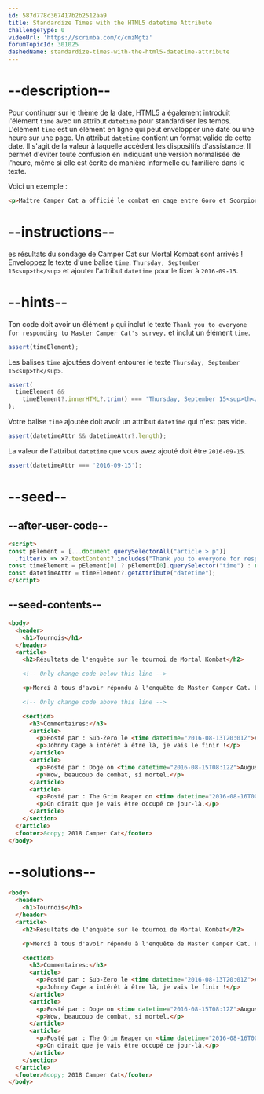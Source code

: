 ```yaml
---
id: 587d778c367417b2b2512aa9
title: Standardize Times with the HTML5 datetime Attribute
challengeType: 0
videoUrl: 'https://scrimba.com/c/cmzMgtz'
forumTopicId: 301025
dashedName: standardize-times-with-the-html5-datetime-attribute
---
```


# --description--

Pour continuer sur le thème de la date, HTML5 a également introduit l'élément `time` avec un attribut `datetime` pour standardiser les temps. L'élément `time` est un élément en ligne qui peut envelopper une date ou une heure sur une page. Un attribut `datetime` contient un format valide de cette date. Il s'agit de la valeur à laquelle accèdent les dispositifs d'assistance. Il permet d'éviter toute confusion en indiquant une version normalisée de l'heure, même si elle est écrite de manière informelle ou familière dans le texte.

Voici un exemple :

```html
<p>Maître Camper Cat a officié le combat en cage entre Goro et Scorpion. <time datetime="2013-02-13">mercredi dernier </time>, qui s'est terminé par un match nul.</p>
```

# --instructions--

es résultats du sondage de Camper Cat sur Mortal Kombat sont arrivés ! Enveloppez le texte d'une balise `time`.
 `Thursday, September 15<sup>th</sup>` et ajouter l'attribut `datetime` pour le fixer à `2016-09-15`.

# --hints--

Ton code doit avoir un élément `p` qui inclut le texte `Thank you to everyone for responding to Master Camper Cat's survey.` et inclut un élément `time`.

```js
assert(timeElement);
```

Les balises `time` ajoutées doivent entourer le texte `Thursday, September 15<sup>th</sup>`.

```js
assert(
  timeElement &&
    timeElement?.innerHTML?.trim() === 'Thursday, September 15<sup>th</sup>'
);
```

Votre balise `time` ajoutée doit avoir un attribut `datetime` qui n'est pas vide.

```js
assert(datetimeAttr && datetimeAttr?.length);
```

La valeur de l'attribut `datetime` que vous avez ajouté doit être `2016-09-15`.

```js
assert(datetimeAttr === '2016-09-15');
```

# --seed--

## --after-user-code--

```html
<script>
const pElement = [...document.querySelectorAll("article > p")]
  .filter(x => x?.textContent?.includes("Thank you to everyone for responding to Master Camper Cat's survey."));
const timeElement = pElement[0] ? pElement[0].querySelector("time") : null;
const datetimeAttr = timeElement?.getAttribute("datetime");
</script>
```

## --seed-contents--

```html
<body>
  <header>
    <h1>Tournois</h1>
  </header>
  <article>
    <h2>Résultats de l'enquête sur le tournoi de Mortal Kombat</h2>

    <!-- Only change code below this line -->

    <p>Merci à tous d'avoir répondu à l'enquête de Master Camper Cat. Le meilleur jour pour organiser le fameux tournoi Mortal Kombat est le jeudi 15 septembre. Que le meilleur ninja gagne !</p>

    <!-- Only change code above this line -->

    <section>
      <h3>Commentaires:</h3>
      <article>
        <p>Posté par : Sub-Zero le <time datetime="2016-08-13T20:01Z">August 13<sup>th</sup></time></p>
        <p>Johnny Cage a intérêt à être là, je vais le finir !</p>
      </article>
      <article>
        <p>Posté par : Doge on <time datetime="2016-08-15T08:12Z">August 15<sup>th</sup></time></p>
        <p>Wow, beaucoup de combat, si mortel.</p>
      </article>
      <article>
        <p>Posté par : The Grim Reaper on <time datetime="2016-08-16T00:00Z">August 16<sup>th</sup></time></p>
        <p>On dirait que je vais être occupé ce jour-là.</p>
      </article>
    </section>
  </article>
  <footer>&copy; 2018 Camper Cat</footer>
</body>
```

# --solutions--

```html
<body>
  <header>
    <h1>Tournois</h1>
  </header>
  <article>
    <h2>Résultats de l'enquête sur le tournoi de Mortal Kombat</h2>

    <p>Merci à tous d'avoir répondu à l'enquête de Master Camper Cat. Le meilleur jour pour organiser le fameux tournoi Mortal Kombat est le jeudi 15 septembre. Que le meilleur ninja gagne !</p>

    <section>
      <h3>Commentaires:</h3>
      <article>
        <p>Posté par : Sub-Zero le <time datetime="2016-08-13T20:01Z">August 13<sup>th</sup></time></p>
        <p>Johnny Cage a intérêt à être là, je vais le finir !</p>
      </article>
      <article>
        <p>Posté par : Doge on <time datetime="2016-08-15T08:12Z">August 15<sup>th</sup></time></p>
        <p>Wow, beaucoup de combat, si mortel.</p>
      </article>
      <article>
        <p>Posté par : The Grim Reaper on <time datetime="2016-08-16T00:00Z">August 16<sup>th</sup></time></p>
        <p>On dirait que je vais être occupé ce jour-là.</p>
      </article>
    </section>
  </article>
  <footer>&copy; 2018 Camper Cat</footer>
</body>
```
